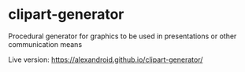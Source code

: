 # clipart-generator
Procedural generator for graphics to be used in presentations or other communication means

Live version: https://alexandroid.github.io/clipart-generator/